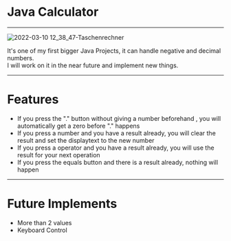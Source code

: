 # Java Calculator

---

![2022-03-10 12_38_47-Taschenrechner](https://user-images.githubusercontent.com/88452877/157654500-9358cfcd-ea05-45ca-9e06-b8137f8bf5b4.png) <br/>


It's one of my first bigger Java Projects, it can handle negative and decimal numbers. <br/>
I will work on it  in the near future and implement new things.




---
# Features

* If you press the "." button without giving a number beforehand , you will automatically get a zero before "." happens <br/>
* If you press a number and you have a result already, you will clear the result and set the displaytext to the new number  <br/>
* If you press a operator and you have a result already, you will use the result for your next operation  <br/>
* If you press the equals button and there is a result already, nothing will happen


---

# Future Implements

* More than 2 values <br/>
* Keyboard Control

